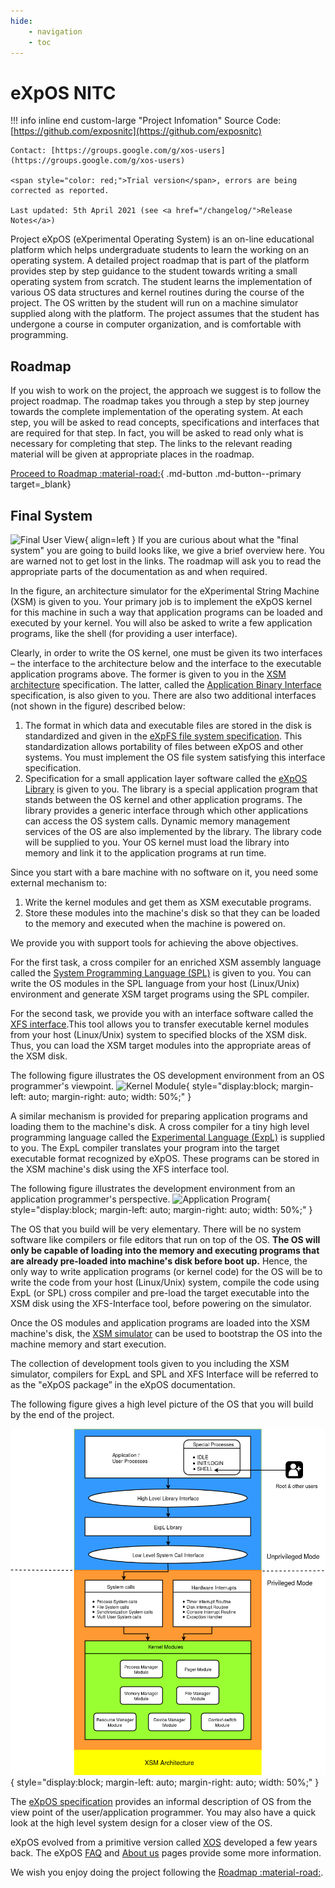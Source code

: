 ```yaml
---
hide:
    - navigation
    - toc
---
```

# eXpOS NITC

!!! info inline end custom-large "Project Infomation" 
    Source Code: [https://github.com/exposnitc](https://github.com/exposnitc)

    Contact: [https://groups.google.com/g/xos-users](https://groups.google.com/g/xos-users)

    <span style="color: red;">Trial version</span>, errors are being corrected as reported.
    
    Last updated: 5th April 2021 (see <a href="/changelog/">Release Notes</a>) 

Project eXpOS (eXperimental Operating System) is an on-line educational platform which helps undergraduate students to learn the working on an operating system. A detailed project roadmap that is part of the platform provides step by step guidance to the student towards writing a small operating system from scratch. The student learns the implementation of various OS data structures and kernel routines during the course of the project. The OS written by the student will run on a machine simulator supplied along with the platform. The project assumes that the student has undergone a course in computer organization, and is comfortable with programming.

## Roadmap
If you wish to work on the project, the approach we suggest is to follow the project roadmap. The roadmap takes you through a step by step journey towards the complete implementation of the operating system. At each step, you will be asked to read concepts, specifications and interfaces that are required for that step. In fact, you will be asked to read only what is necessary for completing that step. The links to the relevant reading material will be given at appropriate places in the roadmap.

[Proceed to Roadmap :material-road:](./roadmap/){ .md-button .md-button--primary  target=_blank}

## Final System
![Final User View](assets/img/user-view.png){ align=left }
If you are curious about what the "final system" you are going to build looks like, we give a brief overview here. You are warned not to get lost in the links. The roadmap will ask you to read the appropriate parts of the documentation as and when required. 



In the figure, an architecture simulator for the eXperimental String Machine (XSM) is given to you. Your primary job is to implement the eXpOS kernel for this machine in such a way that application programs can be loaded and executed by your kernel. You will also be asked to write a few application programs,­ like the shell (for providing a user interface).

Clearly, in order to write the OS kernel, one must be given its two interfaces – the interface to the architecture below and the interface to the executable application programs above. The former is given to you in the [XSM architecture](arch-spec.md) specification. The latter, called the [Application Binary Interface](abi.md) specification, is also given to you. There are also two additional interfaces (not shown in the figure) described below:
    
1. The format in which data and executable files are stored in the disk is standardized and given in the [eXpFS file system specification](os-spec/expfs.md). This standardization allows portability of files between eXpOS and other systems. You must implement the OS file system satisfying this interface specification.
2. Specification for a small application layer software called the [eXpOS Library](os-spec/misc.md/#expos-library) is given to you. The library is a special application program that stands between the OS kernel and other application programs. The library provides a generic interface through which other applications can access the OS system calls. Dynamic memory management services of the OS are also implemented by the library. The library code will be supplied to you. Your OS kernel must load the library into memory and link it to the application programs at run time.

Since you start with a bare machine with no software on it, you need some external mechanism to:

1. Write the kernel modules and get them as XSM executable programs.
2. Store these modules into the machine's disk so that they can be loaded to the memory and executed when the machine is powered on.

We provide you with support tools for achieving the above objectives.

For the first task, a cross compiler for an enriched XSM assembly language called the [System Programming Language (SPL)](support-tools/spl.md) is given to you. You can write the OS modules in the SPL language from your host (Linux/Unix) environment and generate XSM target programs using the SPL compiler.

For the second task, we provide you with an interface software called the [XFS interface](support-tools/xfs-interface.md).This tool allows you to transfer executable kernel modules from your host (Linux/Unix) system to specified blocks of the XSM disk. Thus, you can load the XSM target modules into the appropriate areas of the XSM disk.

The following figure illustrates the OS development environment from an OS programmer's viewpoint.
![Kernel Module](assets/img/kernel-module.png){ style="display:block; margin-left: auto; margin-right: auto; width: 50%;" }

A similar mechanism is provided for preparing application programs and loading them to the machine's disk. A cross compiler for a tiny high level programming language called the [Experimental Language (ExpL)](support-tools/expl.md) is supplied to you. The ExpL compiler translates your program into the target executable format recognized by eXpOS. These programs can be stored in the XSM machine's disk using the XFS interface tool.

The following figure illustrates the development environment from an application programmer's perspective.
![Application Program](assets/img/app-pgm.png){ style="display:block; margin-left: auto; margin-right: auto; width: 50%;" }

The OS that you build will be very elementary. There will be no system software like compilers or file editors that run on top of the OS. **The OS will only be capable of loading into the memory and executing programs that are already pre-loaded into machine's disk before boot up.** Hence, the only way to write application programs (or kernel code) for the OS will be to write the code from your host (Linux/Unix) system, compile the code using ExpL (or SPL) cross compiler and pre-load the target executable into the XSM disk using the XFS-Interface tool, before powering on the simulator. 

Once the OS modules and application programs are loaded into the XSM machine's disk, the [XSM simulator](support-tools/xsm-simulator.md) can be used to bootstrap the OS into the machine memory and start execution.

The collection of development tools given to you including the XSM simulator, compilers for ExpL and SPL and XFS Interface will be referred to as the "eXpOS package” in the eXpOS documentation.

The following figure gives a high level picture of the OS that you will build by the end of the project.

![High Level Design of eXpOS](assets/img/high-level-design.png){ style="display:block; margin-left: auto; margin-right: auto; width: 50%;" }

The [eXpOS specification](os-spec.md) provides an informal description of OS from the view point of the user/application programmer. You may also have a quick look at the high level system design for a closer view of the OS.

eXpOS evolved from a primitive version called [XOS](http://xosnitc.github.io/) developed a few years back. The eXpOS [FAQ](faq.md) and [About us](about.md) pages provide some more information.

We wish you enjoy doing the project following the [Roadmap :material-road:](roadmap.md).